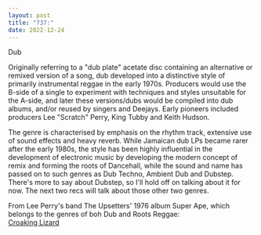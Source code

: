 ```yaml
---
layout: post
title: "737:"
date: 2022-12-24
---
```


Dub

Originally referring to a "dub plate" acetate disc containing an alternative or remixed version of a song, dub developed into a distinctive style of primarily instrumental reggae in the early 1970s. Producers would use the B-side of a single to experiment with techniques and styles unsuitable for the A-side, and later these versions/dubs would be compiled into dub albums, and/or reused by singers and Deejays. Early pioneers included producers Lee "Scratch" Perry, King Tubby and Keith Hudson.

The genre is characterised by emphasis on the rhythm track, extensive use of sound effects and heavy reverb. While Jamaican dub LPs became rarer after the early 1980s, the style has been highly influential in the development of electronic music by developing the modern concept of remix and forming the roots of Dancehall, while the sound and name has passed on to such genres as Dub Techno, Ambient Dub and Dubstep. There's more to say about Dubstep, so I'll hold off on talking about it for now. The next two recs will talk about those other two genres.

From Lee Perry's band The Upsetters' 1976 album Super Ape, which belongs to the genres of boh Dub and Roots Reggae:  
[Croaking Lizard](https://youtu.be/njLZDMM7g_8)
